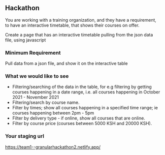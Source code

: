 ## Hackathon

You  are working with a training organization, and they have a requirement, to have an interactive timetable, that shows their courses on offer.

Create a page that has an interactive timetable pulling from the json data file, using javascript

### Minimum Requirement

Pull data from a json file, and show it on the interactive table

### What we would like to see

- Filtering/searching of the data in the table, for e.g filtering by getting courses happening in a date range, i.e. all courses happening in October 2021 - November 2021
- Filtering/search by course name. 
- Filter by times; show all courses happening in a specified time range; ie courses happening between 2pm - 5pm
- Filter by delivery type - if online, show all courses that are online.
- Filter by course price (courses between 5000 KSH and 20000 KSH).

### Your staging url

https://team1--granularhackathon2.netlify.app/
